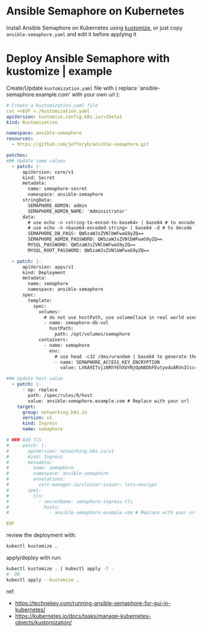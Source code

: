 # Ansible Semaphore on Kubernetes

Install Ansible Semaphore on Kubernetes using [kustomize](https://kubernetes.io/docs/tasks/manage-kubernetes-objects/kustomization/), or just copy `ansible-semaphore.yaml` and edit it before applying it

# Deploy Ansible Semaphore with kustomize | example

Create/Update `kustomization.yaml` file with ( replace 'ansible-semaphore.example.com' with your own url ):

```yaml
# Create a kustomization.yaml file
cat <<EOF >./kustomization.yaml
apiVersion: kustomize.config.k8s.io/v1beta1
kind: Kustomization

namespace: ansible-semaphore
resources:
  - https://github.com/jefferyb/ansible-semaphore.git

patches:
### Update some values
  - patch: |-
      apiVersion: core/v1
      kind: Secret
      metadata:
        name: semaphore-secret
        namespace: ansible-semaphore
      stringData:
        SEMAPHORE_ADMIN: admin
        SEMAPHORE_ADMIN_NAME: 'Administrator'
      data:
        # use echo -n <string-to-encod-to-base64> | base64 # to encode
        # use echo -n <base64-encoded-string> | base64 -d # to decode
        SEMAPHORE_DB_PASS: QW5zaWJsZVNlbWFwaG9yZQ==
        SEMAPHORE_ADMIN_PASSWORD: QW5zaWJsZVNlbWFwaG9yZQ==
        MYSQL_PASSWORD: QW5zaWJsZVNlbWFwaG9yZQ==
        MYSQL_ROOT_PASSWORD: QW5zaWJsZVNlbWFwaG9yZQ==

  - patch: |-
      apiVersion: apps/v1
      kind: Deployment
      metadata:
        name: semaphore
        namespace: ansible-semaphore
      spec:
        template:
          spec:
            volumes:
              # do not use hostPath, use volumeClaim in real world usecase
              - name: semaphore-db-vol
                hostPath:
                  path: /opt/volumes/semaphore
            containers:
              - name: semaphore
                env:
                  # use head -c32 /dev/urandom | base64 to generate the below value
                  - name: SEMAPHORE_ACCESS_KEY_ENCRYPTION
                    value: LV6A9ITvjz8RhYEhXUYNjOpN8DbFEutyoduARVnICsc=

### Update host value
  - patch: |-
      - op: replace
        path: /spec/rules/0/host
        value: ansible-semaphore.example.com # Replace with your url
    target:
      group: networking.k8s.io
      version: v1
      kind: Ingress
      name: semaphore

# ### Add TLS
#   - patch: |-
#       apiVersion: networking.k8s.io/v1
#       kind: Ingress
#       metadata:
#         name: semaphore
#         namespace: ansible-semaphore
#         annotations:
#           cert-manager.io/cluster-issuer: lets-encrypt
#       spec:
#         tls:
#           - secretName: semaphore-ingress-tls
#             hosts:
#               - ansible-semaphore.example.com # Replace with your url

EOF
```
review the deployment with:

```bash
kubectl kustomize .
```

apply/deploy with run:

```bash
kubectl kustomize . | kubectl apply -f -
#  OR
kubectl apply --kustomize .
```

ref: 
  * https://technekey.com/running-ansible-semaphore-for-gui-in-kubernetes/
  * https://kubernetes.io/docs/tasks/manage-kubernetes-objects/kustomization/
